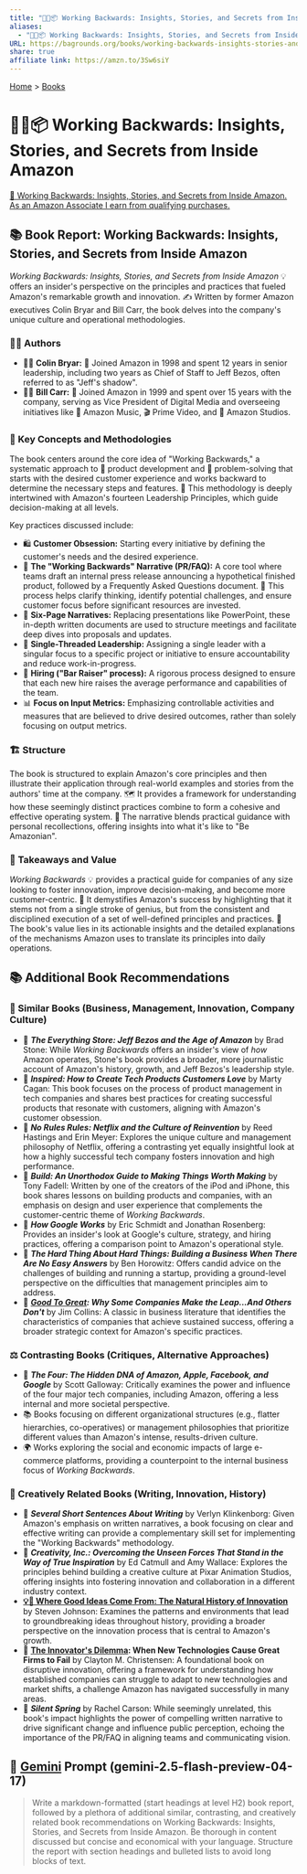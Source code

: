```yaml
---
title: "💼🔙📦 Working Backwards: Insights, Stories, and Secrets from Inside Amazon"
aliases:
  - "💼🔙📦 Working Backwards: Insights, Stories, and Secrets from Inside Amazon"
URL: https://bagrounds.org/books/working-backwards-insights-stories-and-secrets-from-inside-amazon
share: true
affiliate link: https://amzn.to/3Sw6siY
---
```

[Home](../index.md) > [Books](./index.md)  
# 💼🔙📦 Working Backwards: Insights, Stories, and Secrets from Inside Amazon  
[🛒 Working Backwards: Insights, Stories, and Secrets from Inside Amazon. As an Amazon Associate I earn from qualifying purchases.](https://amzn.to/3Sw6siY)  
  
## 📚 Book Report: Working Backwards: Insights, Stories, and Secrets from Inside Amazon  
  
*Working Backwards: Insights, Stories, and Secrets from Inside Amazon* 💡 offers an insider's perspective on the principles and practices that fueled Amazon's remarkable growth and innovation. ✍️ Written by former Amazon executives Colin Bryar and Bill Carr, the book delves into the company's unique culture and operational methodologies.  
  
### 👨‍💼 Authors  
  
* 🧑‍💼 **Colin Bryar:** 📅 Joined Amazon in 1998 and spent 12 years in senior leadership, including two years as Chief of Staff to Jeff Bezos, often referred to as "Jeff's shadow".  
* 👨‍💼 **Bill Carr:** 📅 Joined Amazon in 1999 and spent over 15 years with the company, serving as Vice President of Digital Media and overseeing initiatives like 🎵 Amazon Music, 🎬 Prime Video, and 🎥 Amazon Studios.  
  
### 🔑 Key Concepts and Methodologies  
  
The book centers around the core idea of "Working Backwards," a systematic approach to 🚀 product development and 🧩 problem-solving that starts with the desired customer experience and works backward to determine the necessary steps and features. 🤝 This methodology is deeply intertwined with Amazon's fourteen Leadership Principles, which guide decision-making at all levels.  
  
Key practices discussed include:  
  
* 🛍️ **Customer Obsession:** Starting every initiative by defining the customer's needs and the desired experience.  
* 📝 **The "Working Backwards" Narrative (PR/FAQ):** A core tool where teams draft an internal press release announcing a hypothetical finished product, followed by a Frequently Asked Questions document. 🤔 This process helps clarify thinking, identify potential challenges, and ensure customer focus before significant resources are invested.  
* 📄 **Six-Page Narratives:** Replacing presentations like PowerPoint, these in-depth written documents are used to structure meetings and facilitate deep dives into proposals and updates.  
* 👤 **Single-Threaded Leadership:** Assigning a single leader with a singular focus to a specific project or initiative to ensure accountability and reduce work-in-progress.  
* 🤝 **Hiring ("Bar Raiser" process):** A rigorous process designed to ensure that each new hire raises the average performance and capabilities of the team.  
* 📊 **Focus on Input Metrics:** Emphasizing controllable activities and measures that are believed to drive desired outcomes, rather than solely focusing on output metrics.  
  
### 🏗️ Structure  
  
The book is structured to explain Amazon's core principles and then illustrate their application through real-world examples and stories from the authors' time at the company. 🗺️ It provides a framework for understanding how these seemingly distinct practices combine to form a cohesive and effective operating system. 📖 The narrative blends practical guidance with personal recollections, offering insights into what it's like to "Be Amazonian".  
  
### 🚀 Takeaways and Value  
  
*Working Backwards* 💡 provides a practical guide for companies of any size looking to foster innovation, improve decision-making, and become more customer-centric. 🔑 It demystifies Amazon's success by highlighting that it stems not from a single stroke of genius, but from the consistent and disciplined execution of a set of well-defined principles and practices. 💎 The book's value lies in its actionable insights and the detailed explanations of the mechanisms Amazon uses to translate its principles into daily operations.  
  
## 📚 Additional Book Recommendations  
  
### 🏢 Similar Books (Business, Management, Innovation, Company Culture)  
  
* 📖 ***The Everything Store: Jeff Bezos and the Age of Amazon*** by Brad Stone: While *Working Backwards* offers an insider's view of *how* Amazon operates, Stone's book provides a broader, more journalistic account of Amazon's history, growth, and Jeff Bezos's leadership style.  
* 📖 ***Inspired: How to Create Tech Products Customers Love*** by Marty Cagan: This book focuses on the process of product management in tech companies and shares best practices for creating successful products that resonate with customers, aligning with Amazon's customer obsession.  
* 📖 ***No Rules Rules: Netflix and the Culture of Reinvention*** by Reed Hastings and Erin Meyer: Explores the unique culture and management philosophy of Netflix, offering a contrasting yet equally insightful look at how a highly successful tech company fosters innovation and high performance.  
* 📖 ***Build: An Unorthodox Guide to Making Things Worth Making*** by Tony Fadell: Written by one of the creators of the iPod and iPhone, this book shares lessons on building products and companies, with an emphasis on design and user experience that complements the customer-centric theme of *Working Backwards*.  
* 📖 ***How Google Works*** by Eric Schmidt and Jonathan Rosenberg: Provides an insider's look at Google's culture, strategy, and hiring practices, offering a comparison point to Amazon's operational style.  
* 📖 ***The Hard Thing About Hard Things: Building a Business When There Are No Easy Answers*** by Ben Horowitz: Offers candid advice on the challenges of building and running a startup, providing a ground-level perspective on the difficulties that management principles aim to address.  
* 📖 ***[Good To Great](./good-to-great.md): Why Some Companies Make the Leap...And Others Don't*** by Jim Collins: A classic in business literature that identifies the characteristics of companies that achieve sustained success, offering a broader strategic context for Amazon's specific practices.  
  
### ⚖️ Contrasting Books (Critiques, Alternative Approaches)  
  
* 📖 ***The Four: The Hidden DNA of Amazon, Apple, Facebook, and Google*** by Scott Galloway: Critically examines the power and influence of the four major tech companies, including Amazon, offering a less internal and more societal perspective.  
* 📚 Books focusing on different organizational structures (e.g., flatter hierarchies, co-operatives) or management philosophies that prioritize different values than Amazon's intense, results-driven culture.  
* 🌍 Works exploring the social and economic impacts of large e-commerce platforms, providing a counterpoint to the internal business focus of *Working Backwards*.  
  
### 🎨 Creatively Related Books (Writing, Innovation, History)  
  
* 📖 ***Several Short Sentences About Writing*** by Verlyn Klinkenborg: Given Amazon's emphasis on written narratives, a book focusing on clear and effective writing can provide a complementary skill set for implementing the "Working Backwards" methodology.  
* 📖 ***Creativity, Inc.: Overcoming the Unseen Forces That Stand in the Way of True Inspiration*** by Ed Catmull and Amy Wallace: Explores the principles behind building a creative culture at Pixar Animation Studios, offering insights into fostering innovation and collaboration in a different industry context.  
* **[💡📜 Where Good Ideas Come From: The Natural History of Innovation](./where-good-ideas-come-from-the-natural-history-of-innovation.md)** by Steven Johnson: Examines the patterns and environments that lead to groundbreaking ideas throughout history, providing a broader perspective on the innovation process that is central to Amazon's growth.  
* 📖 **[The Innovator's Dilemma](./the-innovators-dilemma.md): When New Technologies Cause Great Firms to Fail** by Clayton M. Christensen: A foundational book on disruptive innovation, offering a framework for understanding how established companies can struggle to adapt to new technologies and market shifts, a challenge Amazon has navigated successfully in many areas.  
* 📖 ***Silent Spring*** by Rachel Carson: While seemingly unrelated, this book's impact highlights the power of compelling written narrative to drive significant change and influence public perception, echoing the importance of the PR/FAQ in aligning teams and communicating vision.  
  
## 💬 [Gemini](../software/gemini.md) Prompt (gemini-2.5-flash-preview-04-17)  
> Write a markdown-formatted (start headings at level H2) book report, followed by a plethora of additional similar, contrasting, and creatively related book recommendations on Working Backwards: Insights, Stories, and Secrets from Inside Amazon. Be thorough in content discussed but concise and economical with your language. Structure the report with section headings and bulleted lists to avoid long blocks of text.
